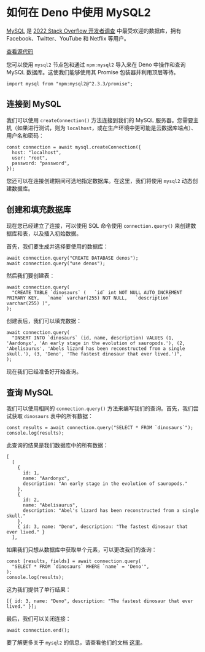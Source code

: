 # 如何在 Deno 中使用 MySQL2

[MySQL](https://www.mysql.com/) 是
[2022 Stack Overflow 开发者调查](https://survey.stackoverflow.co/2022/#most-popular-technologies-database)
中最受欢迎的数据库，拥有 Facebook、Twitter、YouTube 和 Netflix 等用户。

[查看源代码](https://github.com/denoland/examples/tree/main/with-mysql2)

您可以使用 `mysql2` 节点包和通过 `npm:mysql2` 导入来在 Deno 中操作和查询 MySQL
数据库。这使我们能够使用其 Promise 包装器并利用顶层等待。

```tsx, ignore
import mysql from "npm:mysql2@^2.3.3/promise";
```

## 连接到 MySQL

我们可以使用 `createConnection()` 方法连接到我们的 MySQL
服务器。您需要主机（如果进行测试，则为
`localhost`，或在生产环境中更可能是云数据库端点）、用户名和密码：

```tsx, ignore
const connection = await mysql.createConnection({
  host: "localhost",
  user: "root",
  password: "password",
});
```

您还可以在连接创建期间可选地指定数据库。在这里，我们将使用 `mysql2`
动态创建数据库。

## 创建和填充数据库

现在您已经建立了连接，可以使用 SQL 命令使用 `connection.query()`
来创建数据库和表，以及插入初始数据。

首先，我们要生成并选择要使用的数据库：

```tsx, ignore
await connection.query("CREATE DATABASE denos");
await connection.query("use denos");
```

然后我们要创建表：

```tsx, ignore
await connection.query(
  "CREATE TABLE `dinosaurs` (   `id` int NOT NULL AUTO_INCREMENT PRIMARY KEY,   `name` varchar(255) NOT NULL,   `description` varchar(255) )",
);
```

创建表后，我们可以填充数据：

```tsx, ignore
await connection.query(
  "INSERT INTO `dinosaurs` (id, name, description) VALUES (1, 'Aardonyx', 'An early stage in the evolution of sauropods.'), (2, 'Abelisaurus', 'Abels lizard has been reconstructed from a single skull.'), (3, 'Deno', 'The fastest dinosaur that ever lived.')",
);
```

现在我们已经准备好开始查询。

## 查询 MySQL

我们可以使用相同的 `connection.query()` 方法来编写我们的查询。首先，我们尝试获取
`dinosaurs` 表中的所有数据：

```tsx, ignore
const results = await connection.query("SELECT * FROM `dinosaurs`");
console.log(results);
```

此查询的结果是我们数据库中的所有数据：

```tsx, ignore
[
  [
    {
      id: 1,
      name: "Aardonyx",
      description: "An early stage in the evolution of sauropods."
    },
    {
      id: 2,
      name: "Abelisaurus",
      description: "Abel's lizard has been reconstructed from a single skull."
    },
    { id: 3, name: "Deno", description: "The fastest dinosaur that ever lived." }
  ],
```

如果我们只想从数据库中获取单个元素，可以更改我们的查询：

```tsx, ignore
const [results, fields] = await connection.query(
  "SELECT * FROM `dinosaurs` WHERE `name` = 'Deno'",
);
console.log(results);
```

这为我们提供了单行结果：

```tsx, ignore
[{ id: 3, name: "Deno", description: "The fastest dinosaur that ever lived." }];
```

最后，我们可以关闭连接：

```tsx, ignore
await connection.end();
```

要了解更多关于 `mysql2` 的信息，请查看他们的文档
[这里](https://github.com/sidorares/node-mysql2)。
